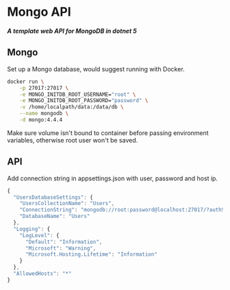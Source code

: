 # Mongo API

***A template web API for MongoDB in dotnet 5***

## Mongo

Set up a Mongo database, would suggest running with Docker.

```bash
docker run \
    -p 27017:27017 \
    -e MONGO_INITDB_ROOT_USERNAME="root" \
    -e MONGO_INITDB_ROOT_PASSWORD="password" \
    -v /home/localpath/data:/data/db \
    --name mongodb \
    -d mongo:4.4.4
```

Make sure volume isn't bound to container before passing environment variables, otherwise root user won't be saved.

## API

Add connection string in appsettings.json with user, password and host ip.

```javascript
{
  "UsersDatabaseSettings": {
    "UsersCollectionName": "Users",
    "ConnectionString": "mongodb://root:password@localhost:27017/?authSource=admin",
    "DatabaseName": "Users" 
  },
  "Logging": {
    "LogLevel": {
      "Default": "Information",
      "Microsoft": "Warning",
      "Microsoft.Hosting.Lifetime": "Information"
    }
  },
  "AllowedHosts": "*"
}
```
